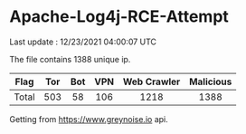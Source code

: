 
# Apache-Log4j-RCE-Attempt

Last update : 12/23/2021 04:00:07 UTC

The file contains 1388 unique ip.

| Flag | Tor | Bot | VPN | Web Crawler | Malicious |
| :-:  | :-: | :-: | :-: | :-:         | :-:       |
| Total| 503  | 58  | 106  | 1218          | 1388        |

Getting from https://www.greynoise.io api.
